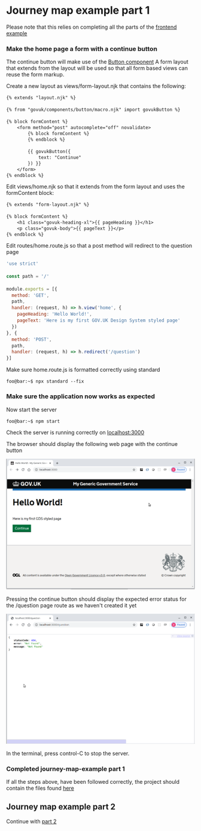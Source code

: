 # Journey map example part 1
Please note that this relies on completing all the parts of the [frontend example](../../front-end-examples/README.md)

### Make the home page a form with a continue button
The continue button will make use of the [Button component](https://design-system.service.gov.uk/components/button/)
A form layout that extends from the layout will be used so that all form based views can reuse the form markup.

Create a new layout as views/form-layout.njk that contains the following:
```twig
{% extends "layout.njk" %}

{% from "govuk/components/button/macro.njk" import govukButton %}

{% block formContent %}
    <form method="post" autocomplete="off" novalidate>
        {% block formContent %}
        {% endblock %}

        {{ govukButton({
            text: "Continue"
        }) }}
    </form>
{% endblock %}
```

Edit views/home.njk so that it extends from the form layout and uses the formContent block:
```twig
{% extends "form-layout.njk" %}
 
{% block formContent %}
    <h1 class="govuk-heading-xl">{{ pageHeading }}</h1>
    <p class="govuk-body">{{ pageText }}</p>
{% endblock %}
```

Edit routes/home.route.js so that a post method will redirect to the question page
```js
'use strict'

const path = '/'

module.exports = [{
  method: 'GET',
  path,
  handler: (request, h) => h.view('home', {
    pageHeading: 'Hello World!',
    pageText: 'Here is my first GOV.UK Design System styled page'
  })
}, {
  method: 'POST',
  path,
  handler: (request, h) => h.redirect('/question')
}]
```

Make sure home.route.js is formatted correctly using standard
```console
foo@bar:~$ npx standard --fix
```

### Make sure the application now works as expected

Now start the server
```console
foo@bar:~$ npm start
```

Check the server is running correctly on [localhost:3000](http://localhost:3000)

The browser should display the following web page with the continue button

![alt text](../screen-shots/home.png "home page")

Pressing the continue button should display the expected error status for the /question page route as we haven't created it yet

![alt text](../screen-shots/question(404).png "question page missing")

In the terminal, press control-C to stop the server.

### Completed journey-map-example part 1
If all the steps above, have been followed correctly, the project should contain the files found [here](.)

## Journey map example part 2
Continue with [part 2](../journey-map-example-2/README.md)